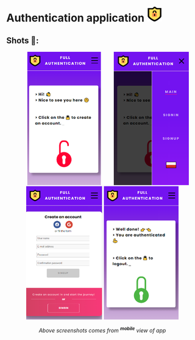 <h1>Authentication application <img src="src/assets/images/logo.png" height="40px"></h1>

<h2>Shots 👀: </h2> 
<p align="center">
    <img src="src/assets/shots/mobile_main.png" height="350px" style="margin: 0 30px;">
    <img src="src/assets/shots/mobile_side.png" height="350px">
    <img src="src/assets/shots/mobile_signup.png" height="350px">
    <img src="src/assets/shots/mobile_main_auth.png" height="350px">
</p>

<p align="center"><i>Above screenshots comes from <sup><strong>mobile</strong></sup> view of app<i></p>
